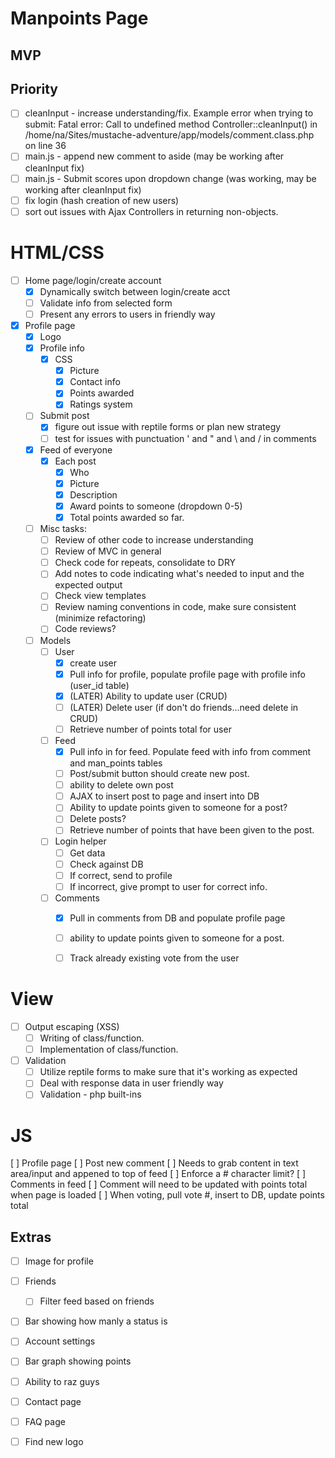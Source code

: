 # Manpoints Page

## MVP

## Priority
- [ ] cleanInput - increase understanding/fix.  Example error when trying to submit: 
Fatal error: Call to undefined method Controller::cleanInput() in /home/na/Sites/mustache-adventure/app/models/comment.class.php on line 36
- [ ] main.js - append new comment to aside (may be working after cleanInput fix)
- [ ] main.js - Submit scores upon dropdown change (was working, may be working after cleanInput fix)
- [ ] fix login (hash creation of new users)
- [ ] sort out issues with Ajax Controllers in returning non-objects.

# HTML/CSS
- [ ] Home page/login/create account
  - [X] Dynamically switch between login/create acct
  - [ ] Validate info from selected form
  - [ ] Present any errors to users in friendly way
- [x] Profile page
  - [x] Logo
  - [x] Profile info
    - [x] CSS
      - [x] Picture
      - [x] Contact info
      - [x] Points awarded
      - [x] Ratings system

  - [ ] Submit post
    - [x] figure out issue with reptile forms or plan new strategy
    - [ ] test for issues with punctuation ' and " and \ and / in comments
  - [x] Feed of everyone
    - [x] Each post
      - [x] Who
      - [x] Picture
      - [x] Description
      - [x] Award points to someone (dropdown 0-5)
      - [x] Total points awarded so far.
  
  - [ ] Misc tasks:
    - [ ] Review of other code to increase understanding
    - [ ] Review of MVC in general
    - [ ] Check code for repeats, consolidate to DRY
    - [ ] Add notes to code indicating what's needed to input and the expected output
    - [ ] Check view templates
    - [ ] Review naming conventions in code, make sure consistent (minimize refactoring)
    - [ ] Code reviews?

  - [ ] Models
    - [ ] User
      - [x] create user
      - [x] Pull info for profile, populate profile page with profile info (user_id table)
      - [x] (LATER) Ability to update user (CRUD)
      - [ ] (LATER) Delete user (if don't do friends...need delete in CRUD)
      - [ ] Retrieve number of points total for user
    - [ ] Feed
      - [x] Pull info in for feed.  Populate feed with info from comment and man_points tables
      - [ ] Post/submit button should create new post.
      - [ ] ability to delete own post
      - [ ] AJAX to insert post to page and insert into DB
      - [ ] Ability to update points given to someone for a post?
      - [ ] Delete posts?
      - [ ] Retrieve number of points that have been given to the post.
    - [ ] Login helper
      - [ ] Get data
      - [ ] Check against DB
      - [ ] If correct, send to profile
      - [ ] If incorrect, give prompt to user for correct info.
    - [ ] Comments
      - [x] Pull in comments from DB and populate profile page
      - [ ] ability to update points given to someone for a post.
      - [ ] Track already existing vote from the user


 # View     
  - [ ] Output escaping (XSS)
    - [ ] Writing of class/function.
    - [ ] Implementation of class/function.
    
  - [ ] Validation
    - [ ] Utilize reptile forms to make sure that it's working as expected
    - [ ] Deal with response data in user friendly way
    - [ ] Validation - php built-ins

# JS
  [ ] Profile page
    [ ] Post new comment
      [ ] Needs to grab content in text area/input and appened to top of feed
      [ ] Enforce a # character limit?
    [ ] Comments in feed
      [ ] Comment will need to be updated with points total when page is loaded
      [ ] When voting, pull vote #, insert to DB, update points total




  
## Extras
- [ ] Image for profile
- [ ] Friends
  - [ ] Filter feed based on friends
- [ ] Bar showing how manly a status is
- [ ] Account settings
- [ ] Bar graph showing points
- [ ] Ability to raz guys
- [ ] Contact page
- [ ] FAQ page
- [ ] Find new logo

